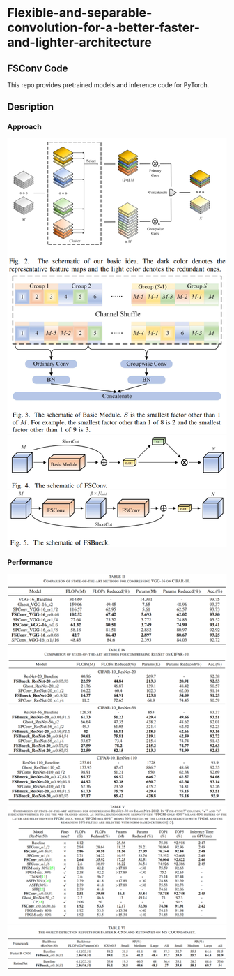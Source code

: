 # Flexible-and-separable-convolution-for-a-better-faster-and-lighter-architecture

## FSConv Code
This repo provides pretrained models and inference code for PyTorch.

## Desription

### Approach
![](images/basic_idea.png)
![](images/Basic_Module.png)
![](images/FSConv.png)
![](images/FSBneck.png)

### Performance
![](images/VGG-16_ON_CIFAR-10.png)
![](images/RESNET_ON_CIFAR-10.png)
![](images/RESNET-50_ON_IMAGENET-2012.png)
![](images/MS_COCO.png)
